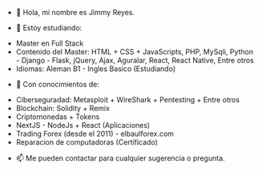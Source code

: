 - 👋 Hola, mi nombre es Jimmy Reyes.

- 👀 Estoy estudiando: 
* Master en Full Stack
* Contenido del Master: HTML + CSS + JavaScripts, PHP, MySqli, Python - Django - Flask, jQuery, Ajax, Aguralar, React, React Native, Entre otros
* Idiomas: Aleman B1 - Ingles Basico (Estudiando)

- 🌱 Con conocimientos de: 
* Ciberseguradad: Metasploit + WireShark + Pentesting + Entre otros
* Blockchain: Solidity + Remix
* Criptomonedas + Tokens
* NextJS - NodeJs + React (Aplicaciones)
* Trading Forex (desde el 2011) - elbaulforex.com
* Reparacion de computadoras (Certificado)


- 📫 Me pueden contactar para cualquier sugerencia o pregunta.
